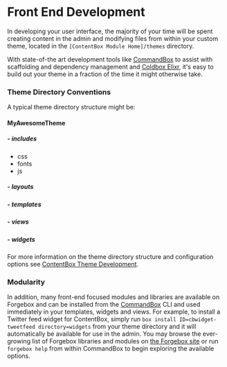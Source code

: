 # Front End Development

In developing your user interface, the majority of your time will be spent creating content in the admin and modifying files from within your custom theme, located in the `[ContentBox Module Home]/themes` directory.  

With state-of-the art development tools like [CommandBox](http://commandbox.ortusbooks.com/content/) to assist with scaffolding and dependency management and [Coldbox Elixr](https://github.com/ColdBox/elixir/wiki), it's easy to build out your theme in a fraction of the time it might otherwise take.   

### Theme Directory Conventions

A typical theme directory structure might be:

#### <i class="fa fa-folder-open"></i> MyAwesomeTheme

##### - <i class="fa fa-folder-open"></i> includes
  - <i class="fa fa-folder"></i> css
  - <i class="fa fa-folder"></i> fonts
  - <i class="fa fa-folder"></i> js

##### - <i class="fa fa-folder"></i> layouts
##### - <i class="fa fa-folder"></i> templates
##### - <i class="fa fa-folder"></i> views
##### - <i class="fa fa-folder"></i> widgets

For more information on the theme directory structure and configuration options see [ContentBox Theme Development](https://contentbox.ortusbooks.com/developing/developing-for-contentbox/front-end-development/theme-development).


### Modularity


In addition, many front-end focused modules and libraries are available on Forgebox and can be installed from the [CommandBox](http://commandbox.ortusbooks.com/content/) CLI and used immediately in your templates, widgets and views.  For example, to install a Twitter feed widget for ContentBox, simply run `box install ID=cbwidget-tweetfeed directory=widgets` from  your theme directory and it will automatically be available for use in the admin.   You may browse the ever-growing list of Forgebox libraries and modules on [the Forgebox site](https://www.coldbox.org/forgebox/) or run `forgebox help` from within CommandBox to begin exploring the available options.
